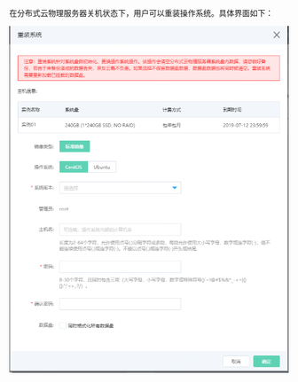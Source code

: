在分布式云物理服务器关机状态下，用户可以重装操作系统。具体界面如下：

![重装操作系统](https://github.com/jdcloudcom/cn/blob/cn-distributed-cloud-physical-service/documentation/Hyper-Converged-IDC/Distributed-Cloud-Physical-Server/Image/DCPS-017.png)

